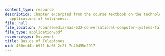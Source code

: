 ```yaml
---
content_type: resource
description: Chapter excerpted from the course textbook on the technology and computer
  applications of telephones.
file: null
file_location: /coursemedia/mas-632-conversational-computer-systems-fall-2008/460ecd4bb9f1ba682c2f7c40455e2917_schmandt_ch10.pdf
file_type: application/pdf
resourcetype: Document
title: Basics of Telephones
uid: 460ecd4b-b9f1-ba68-2c2f-7c40455e2917
---
```

